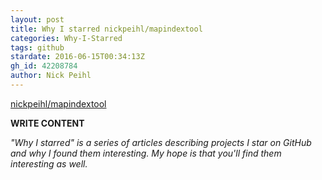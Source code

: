 ```yaml
---
layout: post
title: Why I starred nickpeihl/mapindextool
categories: Why-I-Starred
tags: github
stardate: 2016-06-15T00:34:13Z
gh_id: 42208784
author: Nick Peihl
---
```


[nickpeihl/mapindextool](star.repo.html_url)

**WRITE CONTENT**

*"Why I starred" is a series of articles describing projects I star on GitHub and why I found them interesting. My hope is that you'll find them interesting as well.*

